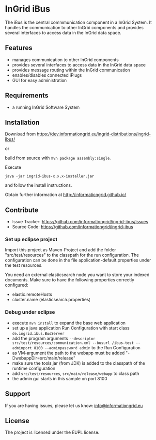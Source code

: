 

InGrid iBus
========

The iBus is the central commmunication component in a InGrid System. It handles the communication to other InGrid components and provides several interfaces to access data in the InGrid data space.


Features
--------

- manages communication to other InGrid components
- provides several interfaces to access data in the InGrid data space
- provides message routing within the InGrid communication
- enables/disables connected iPlugs
- GUI for easy administration


Requirements
-------------

- a running InGrid Software System

Installation
------------

Download from https://dev.informationgrid.eu/ingrid-distributions/ingrid-ibus/
 
or

build from source with `mvn package assembly:single`.

Execute

```
java -jar ingrid-ibus-x.x.x-installer.jar
```

and follow the install instructions.

Obtain further information at http://informationgrid.github.io/


Contribute
----------

- Issue Tracker: https://github.com/informationgrid/ingrid-ibus/issues
- Source Code: https://github.com/informationgrid/ingrid-ibus
 
### Set up eclipse project

Import this project as Maven-Project and add the folder "src/test/resources" to the classpath for the run configuration.
The configuration can be done in the file application-default.properties under the test resources.

You need an external elasticsearch node you want to store your indexed documents. Make sure to have the following properties correctly configured:

- elastic.remoteHosts
- cluster.name (elasticsearch.properties)



### Debug under eclipse

- execute `mvn install` to expand the base web application
- set up a java application Run Configuration with start class `de.ingrid.ibus.BusServer`
- add the program arguments `--descriptor src/test/resources/communication.xml --busurl /ibus-test --adminport 8100 --adminpassword admin` to the Run Configuration
- as VM-argument the path to the webapp must be added "-DwebappDir=src/main/release"
- make sure the tools.jar (from JDK) is added to the classpath of the runtime configuration
- add `src/test/resources`, `src/main/release/webapp`  to class path
- the admin gui starts in this sample on port 8100


Support
-------

If you are having issues, please let us know: info@informationgrid.eu

License
-------

The project is licensed under the EUPL license.
